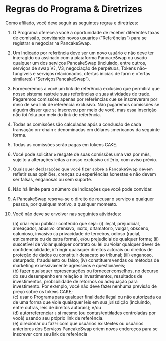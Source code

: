 # Regras do Programa & Diretrizes

Como afiliado, você deve seguir as seguintes regras e diretrizes:

1. O Programa oferece a você a oportunidade de receber diferentes taxas de comissão, convidando novos usuários (“Referências”) para se registrar e negociar na PancakeSwap.&#x20;
2. Um Indicado por referência deve ser um novo usuário e não deve ter interagido ou assinado com a plataforma PancakeSwap ou usado qualquer um dos serviços PancakeSwap (incluindo, entre outros, serviços de swap V2, V3, negociação de perpétuos, Tokens não-fungíveis e serviços relacionados, ofertas iniciais de farm e ofertas similares) (“Serviços PancakeSwap”).&#x20;
3. Forneceremos a você um link de referência exclusivo que permitirá que nosso sistema rastreie suas referências e suas atividades de trade. Pagaremos comissões apenas por referências que se inscreveram por meio de seu link de referência exclusivo. Não pagaremos comissões se alguém disser que se inscreveu por meio de você, mas essa inscrição não foi feita por meio do link de referência.&#x20;
4. Todas as comissões são calculadas após a conclusão de cada transação on-chain e denominadas em dólares americanos da seguinte forma.&#x20;
5. Todas as comissões serão pagas em tokens CAKE.&#x20;
6. Você pode solicitar o resgate de suas comissões uma vez por mês, sujeito a alterações feitas a nosso exclusivo critério, com aviso prévio.&#x20;
7. Quaisquer declarações que você fizer sobre a PancakeSwap devem refletir suas opiniões, crenças ou experiências honestas e não devem ser falsas, enganosas ou sem suporte.&#x20;
8. Não há limite para o número de Indicações que você pode convidar.&#x20;
9. A PancakeSwap reserva-se o direito de recusar o serviço a qualquer pessoa, por qualquer motivo, a qualquer momento.&#x20;
10. Você não deve se envolver nas seguintes atividades:



    (a) criar e/ou publicar conteúdo que seja: (i) ilegal, prejudicial, ameaçador, abusivo, ofensivo, ilícito, difamatório, vulgar, obsceno, calunioso, invasivo da privacidade de terceiros, odioso (racial, etnicamente ou de outra forma), e/ou prejudicial de qualquer forma; (ii) suscetível de violar qualquer contrato ou lei ou violar qualquer dever de confidencialidade, infringir quaisquer direitos autorais ou direitos de proteção de dados ou constituir desacato ao tribunal; (iii) enganoso, deturpado, fraudulento ou falso; (iv) constituem vendas ou métodos de marketing excessivamente agressivos e questionáveis; \
    (b) fazer quaisquer representações ou fornecer conselhos, no decurso do seu desempenho em relação a investimentos, resultados de investimentos, probabilidade de retornos ou adequação para investimento. Por exemplo, você não deve fazer nenhuma previsão de preço sobre os tokens CAKE; \
    (c) usar o Programa para qualquer finalidade ilegal ou não autorizada ou de uma forma que viole quaisquer leis em sua jurisdição (incluindo, entre outras, leis de direitos autorais); e/ou \
    (d) autorreferenciar a si mesmo (ou contas/entidades controladas por você) usando seu próprio link de referência. \
    (e) direcionar ou fazer com que usuários existentes ou usuários anteriores dos Serviços PancakeSwap criem novos endereços para se inscrever com seu link de referência
